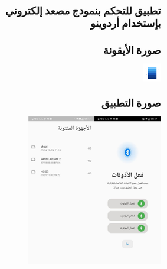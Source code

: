 <h1 align="right">تطبيق للتحكم بنمودج مصعد إلكتروني بإستخدام أردوينو</h1>

<h1 align="right">صورة الأيقونة </h1>
<div align="right"><img src="https://raw.githubusercontent.com/abdurahman-harouat/elevator-prototype/main/showcase/ic_launcher.png"></div>

<h1 align="right">صورة التطبيق </h1>
<div align="right">
<img src="https://raw.githubusercontent.com/abdurahman-harouat/elevator-prototype/main/showcase/elevator1.jpg" style="float: right;" height=400px>
<img src="https://raw.githubusercontent.com/abdurahman-harouat/elevator-prototype/main/showcase/elevator2.jpg" style="float: right;" height=400px>
</div>
